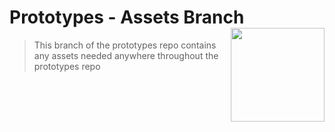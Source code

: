 # Prototypes - Assets Branch <img align="right" src="https://github.com/Learning-Fuze/prototypes_root/blob/assets/assets/images/logos/LF_LOGO.png?raw=true" width="150">

> This branch of the prototypes repo contains any assets needed anywhere throughout the prototypes repo